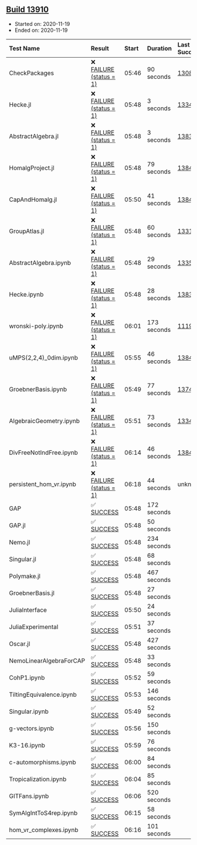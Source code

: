 ## [Build 13910](https://oscarci.mathematik.uni-kl.de/job/oscar/13910/)

* Started on: 2020-11-19
* Ended on: 2020-11-19

| Test Name    | Result | Start | Duration | Last Success | First Failure |
|:-------------|:-------|:------|:---------|:-------------|:--------------|
| CheckPackages | ❌ [FAILURE (status = 1)](https://oscarci.mathematik.uni-kl.de/job/oscar/13910/artifact/logs/build-13910/CheckPackages.log) | 05:46 | 90 seconds | [13085](https://oscarci.mathematik.uni-kl.de/job/oscar/13085/) | [13086](https://oscarci.mathematik.uni-kl.de/job/oscar/13086/) |
| Hecke.jl | ❌ [FAILURE (status = 1)](https://oscarci.mathematik.uni-kl.de/job/oscar/13910/artifact/logs/build-13910/Hecke.jl.log) | 05:48 | 3 seconds | [13341](https://oscarci.mathematik.uni-kl.de/job/oscar/13341/) | [13342](https://oscarci.mathematik.uni-kl.de/job/oscar/13342/) |
| AbstractAlgebra.jl | ❌ [FAILURE (status = 1)](https://oscarci.mathematik.uni-kl.de/job/oscar/13910/artifact/logs/build-13910/AbstractAlgebra.jl.log) | 05:48 | 3 seconds | [13837](https://oscarci.mathematik.uni-kl.de/job/oscar/13837/) | [13838](https://oscarci.mathematik.uni-kl.de/job/oscar/13838/) |
| HomalgProject.jl | ❌ [FAILURE (status = 1)](https://oscarci.mathematik.uni-kl.de/job/oscar/13910/artifact/logs/build-13910/HomalgProject.jl.log) | 05:48 | 79 seconds | [13845](https://oscarci.mathematik.uni-kl.de/job/oscar/13845/) | [13846](https://oscarci.mathematik.uni-kl.de/job/oscar/13846/) |
| CapAndHomalg.jl | ❌ [FAILURE (status = 1)](https://oscarci.mathematik.uni-kl.de/job/oscar/13910/artifact/logs/build-13910/CapAndHomalg.jl.log) | 05:50 | 41 seconds | [13845](https://oscarci.mathematik.uni-kl.de/job/oscar/13845/) | [13846](https://oscarci.mathematik.uni-kl.de/job/oscar/13846/) |
| GroupAtlas.jl | ❌ [FAILURE (status = 1)](https://oscarci.mathematik.uni-kl.de/job/oscar/13910/artifact/logs/build-13910/GroupAtlas.jl.log) | 05:48 | 60 seconds | [13311](https://oscarci.mathematik.uni-kl.de/job/oscar/13311/) | [13312](https://oscarci.mathematik.uni-kl.de/job/oscar/13312/) |
| AbstractAlgebra.ipynb | ❌ [FAILURE (status = 1)](https://oscarci.mathematik.uni-kl.de/job/oscar/13910/artifact/logs/build-13910/AbstractAlgebra.ipynb.log) | 05:48 | 29 seconds | [13355](https://oscarci.mathematik.uni-kl.de/job/oscar/13355/) | [13356](https://oscarci.mathematik.uni-kl.de/job/oscar/13356/) |
| Hecke.ipynb | ❌ [FAILURE (status = 1)](https://oscarci.mathematik.uni-kl.de/job/oscar/13910/artifact/logs/build-13910/Hecke.ipynb.log) | 05:48 | 28 seconds | [13837](https://oscarci.mathematik.uni-kl.de/job/oscar/13837/) | [13838](https://oscarci.mathematik.uni-kl.de/job/oscar/13838/) |
| wronski-poly.ipynb | ❌ [FAILURE (status = 1)](https://oscarci.mathematik.uni-kl.de/job/oscar/13910/artifact/logs/build-13910/wronski-poly.ipynb.log) | 06:01 | 173 seconds | [11192](https://oscarci.mathematik.uni-kl.de/job/oscar/11192/) | [11193](https://oscarci.mathematik.uni-kl.de/job/oscar/11193/) |
| uMPS(2,2,4)_0dim.ipynb | ❌ [FAILURE (status = 1)](https://oscarci.mathematik.uni-kl.de/job/oscar/13910/artifact/logs/build-13910/uMPS-2-2-4-_0dim.ipynb.log) | 05:55 | 46 seconds | [13841](https://oscarci.mathematik.uni-kl.de/job/oscar/13841/) | [13842](https://oscarci.mathematik.uni-kl.de/job/oscar/13842/) |
| GroebnerBasis.ipynb | ❌ [FAILURE (status = 1)](https://oscarci.mathematik.uni-kl.de/job/oscar/13910/artifact/logs/build-13910/GroebnerBasis.ipynb.log) | 05:49 | 77 seconds | [13748](https://oscarci.mathematik.uni-kl.de/job/oscar/13748/) | [13749](https://oscarci.mathematik.uni-kl.de/job/oscar/13749/) |
| AlgebraicGeometry.ipynb | ❌ [FAILURE (status = 1)](https://oscarci.mathematik.uni-kl.de/job/oscar/13910/artifact/logs/build-13910/AlgebraicGeometry.ipynb.log) | 05:51 | 73 seconds | [13341](https://oscarci.mathematik.uni-kl.de/job/oscar/13341/) | [13342](https://oscarci.mathematik.uni-kl.de/job/oscar/13342/) |
| DivFreeNotIndFree.ipynb | ❌ [FAILURE (status = 1)](https://oscarci.mathematik.uni-kl.de/job/oscar/13910/artifact/logs/build-13910/DivFreeNotIndFree.ipynb.log) | 06:14 | 46 seconds | [13845](https://oscarci.mathematik.uni-kl.de/job/oscar/13845/) | [13846](https://oscarci.mathematik.uni-kl.de/job/oscar/13846/) |
| persistent_hom_vr.ipynb | ❌ [FAILURE (status = 1)](https://oscarci.mathematik.uni-kl.de/job/oscar/13910/artifact/logs/build-13910/persistent_hom_vr.ipynb.log) | 06:18 | 44 seconds | unknown | unknown |
| GAP | ✅ [SUCCESS](https://oscarci.mathematik.uni-kl.de/job/oscar/13910/artifact/logs/build-13910/GAP.log) | 05:48 | 172 seconds |  |  |
| GAP.jl | ✅ [SUCCESS](https://oscarci.mathematik.uni-kl.de/job/oscar/13910/artifact/logs/build-13910/GAP.jl.log) | 05:48 | 50 seconds |  |  |
| Nemo.jl | ✅ [SUCCESS](https://oscarci.mathematik.uni-kl.de/job/oscar/13910/artifact/logs/build-13910/Nemo.jl.log) | 05:48 | 234 seconds |  |  |
| Singular.jl | ✅ [SUCCESS](https://oscarci.mathematik.uni-kl.de/job/oscar/13910/artifact/logs/build-13910/Singular.jl.log) | 05:48 | 68 seconds |  |  |
| Polymake.jl | ✅ [SUCCESS](https://oscarci.mathematik.uni-kl.de/job/oscar/13910/artifact/logs/build-13910/Polymake.jl.log) | 05:48 | 467 seconds |  |  |
| GroebnerBasis.jl | ✅ [SUCCESS](https://oscarci.mathematik.uni-kl.de/job/oscar/13910/artifact/logs/build-13910/GroebnerBasis.jl.log) | 05:48 | 27 seconds |  |  |
| JuliaInterface | ✅ [SUCCESS](https://oscarci.mathematik.uni-kl.de/job/oscar/13910/artifact/logs/build-13910/JuliaInterface.log) | 05:50 | 24 seconds |  |  |
| JuliaExperimental | ✅ [SUCCESS](https://oscarci.mathematik.uni-kl.de/job/oscar/13910/artifact/logs/build-13910/JuliaExperimental.log) | 05:51 | 37 seconds |  |  |
| Oscar.jl | ✅ [SUCCESS](https://oscarci.mathematik.uni-kl.de/job/oscar/13910/artifact/logs/build-13910/Oscar.jl.log) | 05:48 | 427 seconds |  |  |
| NemoLinearAlgebraForCAP | ✅ [SUCCESS](https://oscarci.mathematik.uni-kl.de/job/oscar/13910/artifact/logs/build-13910/NemoLinearAlgebraForCAP.log) | 05:48 | 33 seconds |  |  |
| CohP1.ipynb | ✅ [SUCCESS](https://oscarci.mathematik.uni-kl.de/job/oscar/13910/artifact/logs/build-13910/CohP1.ipynb.log) | 05:52 | 59 seconds |  |  |
| TiltingEquivalence.ipynb | ✅ [SUCCESS](https://oscarci.mathematik.uni-kl.de/job/oscar/13910/artifact/logs/build-13910/TiltingEquivalence.ipynb.log) | 05:53 | 146 seconds |  |  |
| Singular.ipynb | ✅ [SUCCESS](https://oscarci.mathematik.uni-kl.de/job/oscar/13910/artifact/logs/build-13910/Singular.ipynb.log) | 05:49 | 52 seconds |  |  |
| g-vectors.ipynb | ✅ [SUCCESS](https://oscarci.mathematik.uni-kl.de/job/oscar/13910/artifact/logs/build-13910/g-vectors.ipynb.log) | 05:56 | 150 seconds |  |  |
| K3-16.ipynb | ✅ [SUCCESS](https://oscarci.mathematik.uni-kl.de/job/oscar/13910/artifact/logs/build-13910/K3-16.ipynb.log) | 05:59 | 76 seconds |  |  |
| c-automorphisms.ipynb | ✅ [SUCCESS](https://oscarci.mathematik.uni-kl.de/job/oscar/13910/artifact/logs/build-13910/c-automorphisms.ipynb.log) | 06:00 | 84 seconds |  |  |
| Tropicalization.ipynb | ✅ [SUCCESS](https://oscarci.mathematik.uni-kl.de/job/oscar/13910/artifact/logs/build-13910/Tropicalization.ipynb.log) | 06:04 | 85 seconds |  |  |
| GITFans.ipynb | ✅ [SUCCESS](https://oscarci.mathematik.uni-kl.de/job/oscar/13910/artifact/logs/build-13910/GITFans.ipynb.log) | 06:06 | 520 seconds |  |  |
| SymAlgIntToS4rep.ipynb | ✅ [SUCCESS](https://oscarci.mathematik.uni-kl.de/job/oscar/13910/artifact/logs/build-13910/SymAlgIntToS4rep.ipynb.log) | 06:15 | 58 seconds |  |  |
| hom_vr_complexes.ipynb | ✅ [SUCCESS](https://oscarci.mathematik.uni-kl.de/job/oscar/13910/artifact/logs/build-13910/hom_vr_complexes.ipynb.log) | 06:16 | 101 seconds |  |  |
